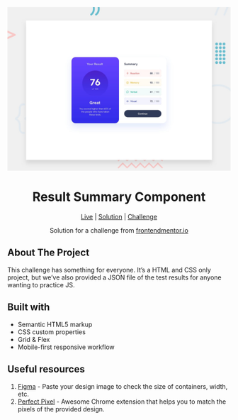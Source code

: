 ![Result Summary Component](https://github.com/Parth3716/results-summary-component-frontendmentor/blob/main/design/desktop-preview.jpg)

<h1 align="center">Result Summary Component</h1>

<div align="center">

[Live](https://parth3716.github.io/results-summary-component-frontendmentor/)
| [Solution](https://www.frontendmentor.io/solutions/result-summary-component-using-vanilla-html-and-css-saLYS_UUxf)
| [Challenge](https://www.frontendmentor.io/challenges/results-summary-component-CE_K6s0maV)

Solution for a challenge from [frontendmentor.io](https://www.frontendmentor.io/)

</div>

## About The Project

This challenge has something for everyone. It’s a HTML and CSS only project, but we’ve also provided a JSON file of the test results for anyone wanting to practice JS.

## Built with

- Semantic HTML5 markup
- CSS custom properties
- Grid & Flex
- Mobile-first responsive workflow

## Useful resources

1. [Figma](https://www.figma.com/) - Paste your design image to check the size of containers, width, etc.
2. [Perfect Pixel](https://chrome.google.com/webstore/detail/perfectpixel-by-welldonec/dkaagdgjmgdmbnecmcefdhjekcoceebi) - Awesome Chrome extension that helps you to match the pixels of the provided design.
